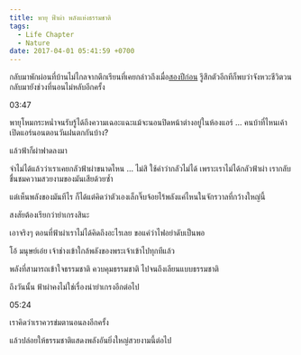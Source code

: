 ```yaml
---
title: พายุ ฟ้าผ่า พลังแห่งธรรมชาติ
tags:
  - Life Chapter
  - Nature
date: 2017-04-01 05:41:59 +0700
---
```


กลับมาพักผ่อนที่บ้านไม่ไกลจากตึกเรียนที่เคยกล่าวถึงเมื่อ[สองปีก่อน][former event] รูึสึกตัวอีกทีก็พบว่าจังหวะชีวิตวนกลับมายังช่วงที่นอนไม่หลับอีกครั้ง

03:47

พายุโหมกระหน่ำจนรับรู้ได้ถึงความเฉอะแฉะแม้จะนอนปิดหน้าต่างอยู่ในห้องแอร์ ... คนบ้าที่ไหนเค้าเปิดแอร์นอนตอนวันฝนตกกันบ้าง?

แล้วฟ้าก็ผ่าฟาดลงมา

จำไม่ได้แล้วว่าเราเคยกลัวฟ้าผ่าขนาดไหน ... ไม่สิ ใช้คำว่ากลัวไม่ได้ เพราะเราไม่ได้กลัวฟ้าผ่า เรากลับชื่นชมความสวยงามของมันเสียด้วยซ้ำ

แต่เห็นพลังของมันทีไร ก็ได้แต่คิดว่าตัวเองเล็กจิ๊บจ้อยไร้พลังแค่ไหนในจักรวาลที่กว้างใหญ่นี้

สงสัยต้องเรียกว่ายำเกรงสินะ

เอาจริงๆ ตอนที่ฟ้าผ่าเราไม่ได้คิดถึงอะไรเลย ขอแค่ว่าไฟอย่าดับเป็นพอ

โอ้ มนุษย์เอ๋ย เจ้าช่างเข้าใกล้พลังของพระเจ้าเข้าไปทุกทีแล้ว

พลังที่สามารถเข้าใจธรรมชาติ ควบคุมธรรมชาติ ไปจนถึงเลียนแบบธรรมชาติ

ถึงวันนั้น ฟ้าผ่าคงไม่ใช่เรื่องน่ายำเกรงอีกต่อไป

05:24

เราคิดว่าเราควรข่มตานอนลงอีกครั้ง

แล้วปล่อยให้ธรรมชาติแสดงพลังอันยิ่งใหญ่สวยงามนี้ต่อไป


[former event]: /2015/08/17/wind-that-lift-your-heart
